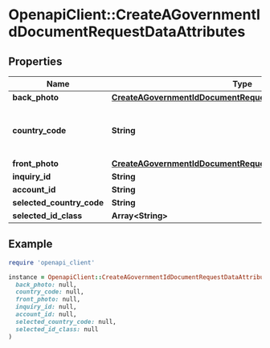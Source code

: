 # OpenapiClient::CreateAGovernmentIdDocumentRequestDataAttributes

## Properties

| Name | Type | Description | Notes |
| ---- | ---- | ----------- | ----- |
| **back_photo** | [**CreateAGovernmentIdDocumentRequestDataAttributesBackPhoto**](CreateAGovernmentIdDocumentRequestDataAttributesBackPhoto.md) |  | [optional] |
| **country_code** | **String** | ISO 3166-1 alpha-2 code of the ID’s issuing country. |  |
| **front_photo** | [**CreateAGovernmentIdDocumentRequestDataAttributesFrontPhoto**](CreateAGovernmentIdDocumentRequestDataAttributesFrontPhoto.md) |  | [optional] |
| **inquiry_id** | **String** |  |  |
| **account_id** | **String** |  | [optional] |
| **selected_country_code** | **String** |  | [optional] |
| **selected_id_class** | **Array&lt;String&gt;** |  | [optional] |

## Example

```ruby
require 'openapi_client'

instance = OpenapiClient::CreateAGovernmentIdDocumentRequestDataAttributes.new(
  back_photo: null,
  country_code: null,
  front_photo: null,
  inquiry_id: null,
  account_id: null,
  selected_country_code: null,
  selected_id_class: null
)
```

